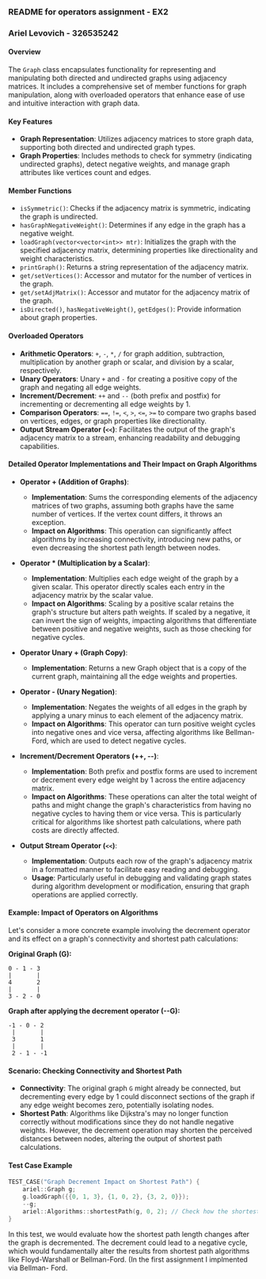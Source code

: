 ### README for operators assignment - EX2 
### Ariel Levovich - 326535242

#### Overview
The `Graph` class encapsulates functionality for representing and manipulating both directed and undirected graphs using adjacency matrices. It includes a comprehensive set of member functions for graph manipulation, along with overloaded operators that enhance ease of use and intuitive interaction with graph data.

#### Key Features
- **Graph Representation**: Utilizes adjacency matrices to store graph data, supporting both directed and undirected graph types.
- **Graph Properties**: Includes methods to check for symmetry (indicating undirected graphs), detect negative weights, and manage graph attributes like vertices count and edges.

#### Member Functions
- `isSymmetric()`: Checks if the adjacency matrix is symmetric, indicating the graph is undirected.
- `hasGraphNegativeWeight()`: Determines if any edge in the graph has a negative weight.
- `loadGraph(vector<vector<int>> mtr)`: Initializes the graph with the specified adjacency matrix, determining properties like directionality and weight characteristics.
- `printGraph()`: Returns a string representation of the adjacency matrix.
- `get/setVertices()`: Accessor and mutator for the number of vertices in the graph.
- `get/setAdjMatrix()`: Accessor and mutator for the adjacency matrix of the graph.
- `isDirected()`, `hasNegativeWeight()`, `getEdges()`: Provide information about graph properties.

#### Overloaded Operators
- **Arithmetic Operators**: `+`, `-`, `*`, `/` for graph addition, subtraction, multiplication by another graph or scalar, and division by a scalar, respectively.
- **Unary Operators**: Unary `+` and `-` for creating a positive copy of the graph and negating all edge weights.
- **Increment/Decrement**: `++` and `--` (both prefix and postfix) for incrementing or decrementing all edge weights by 1.
- **Comparison Operators**: `==`, `!=`, `<`, `>`, `<=`, `>=` to compare two graphs based on vertices, edges, or graph properties like directionality.
- **Output Stream Operator (`<<`)**: Facilitates the output of the graph's adjacency matrix to a stream, enhancing readability and debugging capabilities.

#### Detailed Operator Implementations and Their Impact on Graph Algorithms
- **Operator + (Addition of Graphs)**:
  - **Implementation**: Sums the corresponding elements of the adjacency matrices of two graphs, assuming both graphs have the same number of vertices. If the vertex count differs, it throws an exception.
  - **Impact on Algorithms**: This operation can significantly affect algorithms by increasing connectivity, introducing new paths, or even decreasing the shortest path length between nodes.
  
- **Operator * (Multiplication by a Scalar)**:
  - **Implementation**: Multiplies each edge weight of the graph by a given scalar. This operator directly scales each entry in the adjacency matrix by the scalar value.
  - **Impact on Algorithms**: Scaling by a positive scalar retains the graph's structure but alters path weights. If scaled by a negative, it can invert the sign of weights, impacting algorithms that differentiate between positive and negative weights, such as those checking for negative cycles.
 
- **Operator Unary + (Graph Copy)**:
  - **Implementation**: Returns a new Graph object that is a copy of the current graph, maintaining all the edge weights and properties.
- **Operator - (Unary Negation)**:
  - **Implementation**: Negates the weights of all edges in the graph by applying a unary minus to each element of the adjacency matrix.
  - **Impact on Algorithms**: This operator can turn positive weight cycles into negative ones and vice versa, affecting algorithms like Bellman-Ford, which are used to detect negative cycles.

- **Increment/Decrement Operators (++, --)**:
  - **Implementation**: Both prefix and postfix forms are used to increment or decrement every edge weight by 1 across the entire adjacency matrix.
  - **Impact on Algorithms**: These operations can alter the total weight of paths and might change the graph's characteristics from having no negative cycles to having them or vice versa. This is particularly critical for algorithms like shortest path calculations, where path costs are directly affected.

- **Output Stream Operator (`<<`)**:
  - **Implementation**: Outputs each row of the graph's adjacency matrix in a formatted manner to facilitate easy reading and debugging.
  - **Usage**: Particularly useful in debugging and validating graph states during algorithm development or modification, ensuring that graph operations are applied correctly.
 
#### Example: Impact of Operators on Algorithms

Let's consider a more concrete example involving the decrement operator and its effect on a graph's connectivity and shortest path calculations:

**Original Graph (G):**
```
0 - 1 - 3
|       |
4       2
|       |
3 - 2 - 0
```
**Graph after applying the decrement operator (--G):**
```
-1 - 0 - 2
 |       |
 3       1
 |       |
 2 - 1 - -1
```

#### Scenario: Checking Connectivity and Shortest Path
- **Connectivity**: The original graph `G` might already be connected, but decrementing every edge by 1 could disconnect sections of the graph if any edge weight becomes zero, potentially isolating nodes.
- **Shortest Path**: Algorithms like Dijkstra's may no longer function correctly without modifications since they do not handle negative weights. However, the decrement operation may shorten the perceived distances between nodes, altering the output of shortest path calculations.

#### Test Case Example
```cpp
TEST_CASE("Graph Decrement Impact on Shortest Path") {
    ariel::Graph g;
    g.loadGraph({{0, 1, 3}, {1, 0, 2}, {3, 2, 0}});
    --g;
    ariel::Algorithms::shortestPath(g, 0, 2); // Check how the shortest path is affected
}
```
In this test, we would evaluate how the shortest path length changes after the graph is decremented. The decrement could lead to a negative cycle, which would fundamentally alter the results from shortest path algorithms like Floyd-Warshall or Bellman-Ford. (In the first assignment I implmented via Bellman- Ford.

